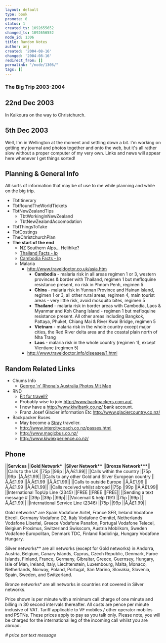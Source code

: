 ```yaml
---
layout: default
type: book
promote: 0
status: 1
created_ts: 1092655652
changed_ts: 1092656552
node_id: 1306
title: Random Notes
author: anj
created: '2004-08-16'
changed: '2004-08-16'
redirect_from: []
permalink: "/node/1306/"
tags: []
---
```

### The Big Trip 2003-2004
## 22nd Dec 2003
In Kaikoura on the way to Christchurch.  

## 5th Dec 2003
Well, I'm in Wellington at the moment and settling down a bit.   I'm working on getting my journal and photos together and onto the web, but it's all rather slow without a proper computer of my very own.   Links and news will appear here whenever I get things sorted!

## Planning & General Info
All sorts of information that may be of use to me while planning and while on the big trip.
* TbtItinerary
* TbtRoundTheWorldTickets
* TbtNewZealandTips
    * TbtWorkingInNewZealand
    * TbtNewZealandAccomodation
* TbtThingsToTake
* TbtCostings
* TheChristchurchPlan
* __The start of the end__
    * NZ Southern Alps... Helihike?
    * [Thailand Facts - lp](http://www.lonelyplanet.com/destinations/south_east_asia/thailand/facts.htm)
    * [Cambodia Facts - lp](http://www.lonelyplanet.com/destinations/south_east_asia/cambodia/facts.htm)
    * Malaria
        * <http://www.traveldoctor.co.uk/asia.htm>
            * __Cambodia__ - malaria risk in all areas regimen 1 or 3, western provinces & border with Thailand, regimen 1 but mefloquine resistance present, no risk in Phnom Penh, regimen 5
            * __China__ - malaria risk in Yunnan Province and Hainan Island, regimen 1 or 3, all other rural areas, regimen 4, main tourist areas - very little risk, avoid mosquito bites, regimen 5
            * __Thailand__ - malaria risk in border areas with Cambodia, Laos & Myanmar and Koh Chang Island - regimen 1 but mefloquine resistance present. All other areas including Bangkok, Pattaya, Phuket, Chiang Mai & River Kwai Bridge, regimen 5
            * __Vietnam__ - malaria risk in the whole country except major cities, the Red River delta area and the coastal plain north of Nha Trang
            * __Laos__ - malaria risk in the whole country (regimen 1), except Vientiane (regimen 5)
        * <http://www.traveldoctor.info/diseases/1.html>


## Random Related Links
* Chums Info
    * [George 'n' Rhona's Australia Photos Mit Map](http://www.g.beckett.ukgateway.net/australia/)
* RND
    * [Fit for travel!?](http://www.fitfortravel.scot.nhs.uk/)
    * Probably wise to join <http://www.backpackers.com.au/.>
    * I now have a <http://www.kiwibank.co.nz/> bank account.
    * Franz Josef Glacier information Etc <http://www.glaciercountry.co.nz/>
* Backpacker Buses
    * May become a [Stray](http://www.straytravel.com/) traveller.
    * <http://www.intercitycoach.co.nz/passes.html>
    * <http://www.magicbus.co.nz/>
    * <http://www.kiwiexperience.co.nz/>

## Phone
||__Services__	||__Gold Network*__	||__Silver Network**__	||__Bronze Network***__||
||Calls to the UK	||75p	||99p	||Ã‚Â£1.99||
||Calls within the country	||75p	||99p	||Ã‚Â£1.99||
||Calls to any other Gold and Silver European country	||Ã‚Â£1.99	||Ã‚Â£1.99	||Ã‚Â£1.99||
||Calls to outside Europe	||Ã‚Â£1.99	||Ã‚Â£1.99	||Ã‚Â£1.99||
||Calls received whilst abroad	||75p	||99p	||Ã‚Â£1.99||
||International TopUp Line (2345)	||FREE	||FREE	||FREE||
||Sending a text message #	||39p	||39p	||99p||
||Voicemail & help (191)	||75p	||99p	||Ã‚Â£1.99||
||International Service Line (2346)	||75p	||99p	||Ã‚Â£1.99||

Gold networks* are Spain Vodafone Airtel, France SFR, Ireland Vodafone Eircell, Germany Vodafone D2, Italy Vodafone Omnitel, Netherlands Vodafone Libertel, Greece Vodafone Panafon, Portugal Vodafone Telecel, Belgium Proximus, Switzerland Swisscom, Austria Mobilkom, Sweden Vodafone Europolitan, Denmark TDC, Finland Radiolinja, Hungary Vodafone Hungary.

Silver networks** are all networks (except for Gold networks) in Andorra, Austria, Belgium, Canary Islands, Cyprus, Czech Republic, Denmark, Faroe Islands, Finland, France, Germany, Gibraltar, Greece, Guernsey, Hungary, Isle of Man, Ireland, Italy, Liechtenstein, Luxembourg, Malta, Monaco, Netherlands, Norway, Poland, Portugal, San Marino, Slovakia, Slovenia, Spain, Sweden, and Switzerland.

Bronze networks* are all networks in countries not covered in Silver networks.

Price shown is per minute with a minimum call charge of one minute and billing in 30 second intervals thereafter. All costs are pence per minute inclusive of VAT. Tariff applicable to VF mobiles / other operator mobiles and PSTNs. These prices apply to pay as you talk only. Please note, you will be charged for the international leg of the incoming call whilst you are abroad.

_# price per text message_
